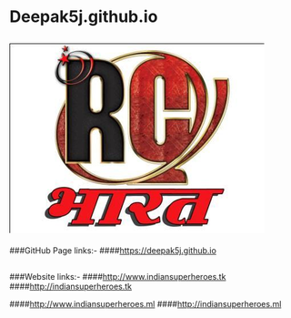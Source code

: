 # Deepak5j.github.io

## [![Build Status](https://github.com/Deepak5j/Deepak5j.github.io/blob/master/images/0.jpg)](https://deepak5j.github.io)


###GitHub Page links:-
####https://deepak5j.github.io

##

###Website links:-
####http://www.indiansuperheroes.tk
####http://indiansuperheroes.tk

####http://www.indiansuperheroes.ml
####http://indiansuperheroes.ml
